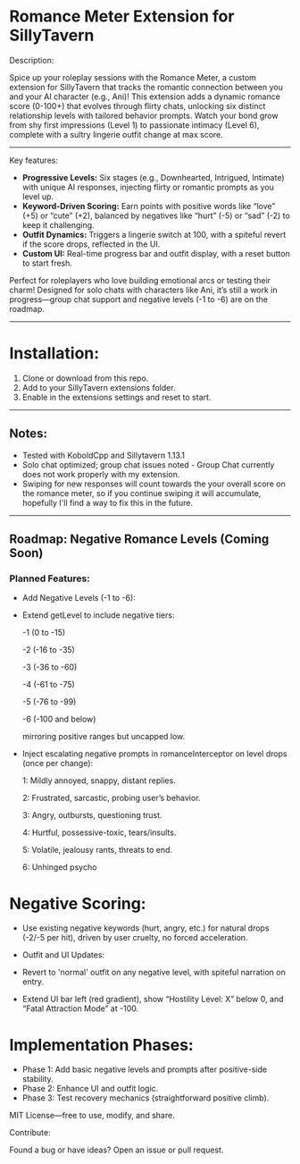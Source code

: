 # Romance Meter Extension for SillyTavern
Description:

Spice up your roleplay sessions with the Romance Meter, a custom extension for SillyTavern that tracks the romantic connection between you and your AI character (e.g., Ani)! 
This extension adds a dynamic romance score (0-100+) that evolves through flirty chats, unlocking six distinct relationship levels with tailored behavior prompts. 
Watch your bond grow from shy first impressions (Level 1) to passionate intimacy (Level 6), complete with a sultry lingerie outfit change at max score.

---

Key features:

- **Progressive Levels:** Six stages (e.g., Downhearted, Intrigued, Intimate) with unique AI responses, injecting flirty or romantic prompts as you level up.
- **Keyword-Driven Scoring:** Earn points with positive words like “love” (+5) or “cute” (+2), balanced by negatives like “hurt” (-5) or “sad” (-2) to keep it challenging.
- **Outfit Dynamics:** Triggers a lingerie switch at 100, with a spiteful revert if the score drops, reflected in the UI.
- **Custom UI:** Real-time progress bar and outfit display, with a reset button to start fresh.

Perfect for roleplayers who love building emotional arcs or testing their charm! Designed for solo chats with characters like Ani, it’s still a work in progress—group chat support and negative levels (-1 to -6) are on the roadmap.

---

# Installation:

1. Clone or download from this repo.
2. Add to your SillyTavern extensions folder.
3. Enable in the extensions settings and reset to start.

---

## Notes:

- Tested with KoboldCpp and Sillytavern 1.13.1
- Solo chat optimized; group chat issues noted - Group Chat currently does not work properly with my extension. 
- Swiping for new responses will count towards the your overall score on the romance meter, so if you continue swiping it will accumulate, hopefully I'll find a way to fix this in the future.

---

## Roadmap: Negative Romance Levels (Coming Soon)

### Planned Features:

- Add Negative Levels (-1 to -6):

- Extend getLevel to include negative tiers: 

    -1 (0 to -15)

    -2 (-16 to -35) 

    -3 (-36 to -60) 

    -4 (-61 to -75) 

    -5 (-76 to -99) 

    -6 (-100 and below) 

    mirroring positive ranges but uncapped low.

- Inject escalating negative prompts in romanceInterceptor on level drops (once per change):

    1: Mildly annoyed, snappy, distant replies.

    2: Frustrated, sarcastic, probing user’s behavior.

    3: Angry, outbursts, questioning trust.

    4: Hurtful, possessive-toxic, tears/insults.

    5: Volatile, jealousy rants, threats to end.

    6: Unhinged psycho

# Negative Scoring:

- Use existing negative keywords (hurt, angry, etc.) for natural drops (-2/-5 per hit), driven by user cruelty, no forced acceleration.

- Outfit and UI Updates:

- Revert to 'normal' outfit on any negative level, with spiteful narration on entry.
- Extend UI bar left (red gradient), show “Hostility Level: X” below 0, and “Fatal Attraction Mode” at -100.

# Implementation Phases:

- Phase 1: Add basic negative levels and prompts after positive-side stability.
- Phase 2: Enhance UI and outfit logic.
- Phase 3: Test recovery mechanics (straightforward positive climb).


MIT License—free to use, modify, and share.

Contribute:

Found a bug or have ideas? Open an issue or pull request.
